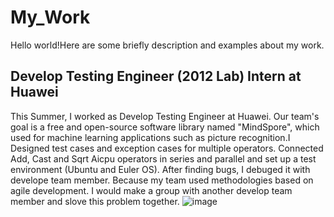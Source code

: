 # My_Work
Hello world!Here are some briefly description and examples about my work. 

## Develop Testing Engineer (2012 Lab) Intern at Huawei
This Summer, I worked as Develop Testing Engineer at Huawei. Our team's goal is a free and open-source software library named 
"MindSpore", which used for machine learning applications such as picture recognition.I Designed test cases and exception 
cases for multiple operators. Connected Add, Cast and Sqrt Aicpu operators in series and parallel and set up a test environment
(Ubuntu and Euler OS). After finding bugs, I debuged it with develope team member. Because my team used methodologies based on
agile development. I would make a group with another develop team member and slove this problem together.
![image](https://github.com/shuorenyuyu/My_Work/blob/master/IMG/Huawei.jpg)
